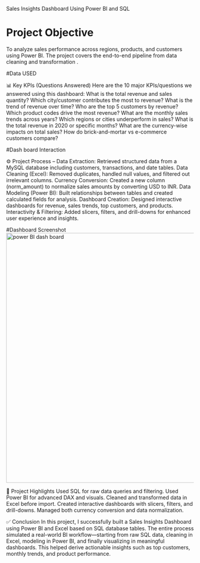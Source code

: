Sales Insights Dashboard Using Power BI and SQL
# Project Objective
To analyze sales performance across regions, products, and customers using Power BI. The project covers the end-to-end pipeline from data cleaning and transformation .

#Data USED 

<a herf = "https://github.com/palamarisahasri/Data-analysis-Dash-board/blob/main/db_dump.sql">

📊 Key KPIs (Questions Answered)
Here are the 10 major KPIs/questions we answered using this dashboard:
What is the total revenue and sales quantity?
Which city/customer contributes the most to revenue?
What is the trend of revenue over time?
Who are the top 5 customers by revenue?
Which product codes drive the most revenue?
What are the monthly sales trends across years?
Which regions or cities underperform in sales?
What is the total revenue in 2020 or specific months?
What are the currency-wise impacts on total sales?
How do brick-and-mortar vs e-commerce customers compare?

#Dash board Interaction

<a herf ="https://github.com/palamarisahasri/Data-analysis-Dash-board/blob/main/sales%20insights%20power%20BI%20project.pbix">

⚙️ Project Process –
Data Extraction: Retrieved structured data from a MySQL database including customers, transactions, and date tables.
Data Cleaning (Excel): Removed duplicates, handled null values, and filtered out irrelevant columns.
Currency Conversion: Created a new column (norm_amount) to normalize sales amounts by converting USD to INR.
Data Modeling (Power BI): Built relationships between tables and created calculated fields for analysis.
Dashboard Creation: Designed interactive dashboards for revenue, sales trends, top customers, and products.
Interactivity & Filtering: Added slicers, filters, and drill-downs for enhanced user experience and insights.

#Dashboard 
Screenshot <img width="1188" height="671" alt="power BI dash board" src="https://github.com/user-attachments/assets/881a2e29-6f7b-4936-98d8-9a9bceb43769" />

🌟 Project Highlights
Used SQL for raw data queries and filtering.
Used Power BI for advanced DAX and visuals.
Cleaned and transformed data in Excel before import.
Created interactive dashboards with slicers, filters, and drill-downs.
Managed both currency conversion and data normalization.

✅ Conclusion
In this project, I successfully built a Sales Insights Dashboard using Power BI and Excel based on SQL database tables. The entire process simulated a real-world BI workflow—starting from raw SQL data, cleaning in Excel, modeling in Power BI, and finally visualizing in meaningful dashboards. This helped derive actionable insights such as top customers, monthly trends, and product performance.
